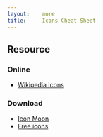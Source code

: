 ```yaml
---
layout:    more
title:     Icons Cheat Sheet 
---
```

<div class="content content-400">
    <div class="board board-326">
        <h2 class="board-title">Resource</h2>
        <div class="board-card">
            <h3 class="board-card-title">Online</h3>
            <ul>
                <li><a href="http://en.wikipedia.org/wiki/Icon_%28computing%29">Wikipedia Icons</a></li>
            </ul>
        </div>
        <div class="board-card">
            <h3 class="board-card-title">Download</h3>
            <ul>
                <li><a href="https://chrome.google.com/webstore/detail/icomoon/kppingdhhalimbaehfmhldppemnmlcjd?hl=zh-CN&utm_source=chrome-ntp-launcher">Icon Moon</a></li>
                <li><a href="http://www.iconsfree.org/">Free icons</a></li>
            </ul>
        </div>
    </div>
</div>
